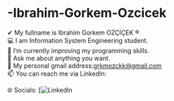 # -Ibrahim-Gorkem-Ozcicek
✔ My fullname is Ibrahim Gorkem OZÇİÇEK ®<br>💻 I am Information System Engineering student.<br>📖 I’m currently improving my programming skills.<br>💬 Ask me about anything you want.<br>📩 My personal gmail address:grkmozckk@gmail.com <br>📫 You can reach me via LinkedIn: <br>


🌐 Socials:
[![LinkedIn](https://www.linkedin.com/in/grkmozckk/)
